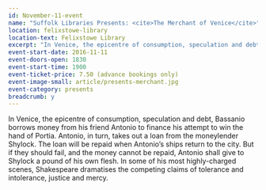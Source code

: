 ```yaml
---
id: November-11-event
name: "Suffolk Libraries Presents: <cite>The Merchant of Venice</cite>"
location: felixstowe-library
location-text: Felixstowe Library
excerpt: "In Venice, the epicentre of consumption, speculation and debt, Bassanio borrows money from his friend Antonio to finance his attempt to win the hand of Portia. Antonio, in turn, takes out a loan from the moneylender Shylock. The loan will be repaid when Antonio’s ships return to the city. But if they should fail, and the money cannot be repaid, Antonio shall give to Shylock a pound of his own flesh. In some of his most highly-charged scenes, Shakespeare dramatises the competing claims of tolerance and intolerance, justice and mercy."
event-start-date: 2016-11-11
event-doors-open: 1830
event-start-time: 1900
event-ticket-price: 7.50 (advance bookings only)
event-image-small: article/presents-merchant.jpg
event-category: presents
breadcrumb: y
---
```


In Venice, the epicentre of consumption, speculation and debt, Bassanio borrows money from his friend Antonio to finance his attempt to win the hand of Portia. Antonio, in turn, takes out a loan from the moneylender Shylock. The loan will be repaid when Antonio’s ships return to the city. But if they should fail, and the money cannot be repaid, Antonio shall give to Shylock a pound of his own flesh. In some of his most highly-charged scenes, Shakespeare dramatises the competing claims of tolerance and intolerance, justice and mercy.
